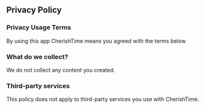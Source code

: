 ## Privacy Policy

### Privacy Usage Terms

By using this app CherishTime means you agreed with the terms below

### What do we collect?
We do not collect any content you created.

### Third-party services
This policy does not apply to third-party services you use with CherishTime.

